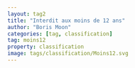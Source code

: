 ```yaml
---
layout: tag2
title: "Interdit aux moins de 12 ans"
author: "Boris Moon"
categories: [tag, classification]
tag: moins12
property: classification
image: tags/classification/Moins12.svg
---
```

